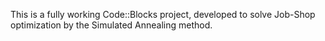 This is a fully working Code::Blocks project, developed to solve Job-Shop optimization by the Simulated Annealing method.
